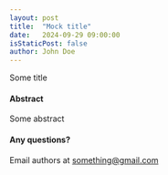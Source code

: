 ```yaml
---
layout: post
title:  "Mock title"
date:   2024-09-29 09:00:00
isStaticPost: false
author: John Doe
---
```

Some title

#### Abstract
Some abstract

#### Any questions? 
Email authors at [something@gmail.com](mailto:something@gmail.com)